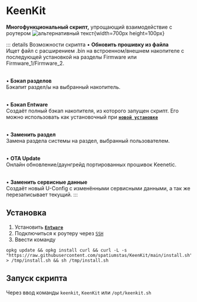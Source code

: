 # KeenKit

**Многофункциональный скрипт,** упрощающий взаимодействие с роутером
![альтернативный текст](/assets/images/wiki/helpful/keenkit/main.png){width=700px height=100px}

::: details Возможности скрипта
• **Обновить прошивку из файла** <br/>Ищет файл с расширением .bin на встроенном/внешнем накопителе с последующей установкой на разделы Firmware или Firmware_1/Firmware_2.

<br/>• **Бэкап разделов** <br/>Бэкапит раздел/ы на выбранный накопитель.

<br/>• **Бэкап Entware** <br/>Создаёт полный бэкап накопителя, из которого запущен скрипт. Его можно использовать как установочный при [**`новой установке`**](/wiki/helpful/entware)

<br/>• **Заменить раздел** <br/>Замена раздела системы на раздел, выбранный пользователем.

<br/>• **OTA Update** <br/>Онлайн обновление/даунгрейд портированных прошивок Keenetic.

<br/>• **Заменить сервисные данные** <br/>Создаёт новый U-Config с изменёнными сервисными данными, а так же перезаписывает текущий.
:::

## Установка

1. Установить [**`Entware`**](/wiki/helpful/entware)
2. Подключиться к роутеру через [`SSH`](/wiki/helpful/entware#ssh)
3. Ввести команду

```shell
opkg update && opkg install curl && curl -L -s "https://raw.githubusercontent.com/spatiumstas/KeenKit/main/install.sh" > /tmp/install.sh && sh /tmp/install.sh
```

## Запуск скрипта

Через ввод команды `keenkit`, `KeenKit` или `/opt/keenkit.sh`
